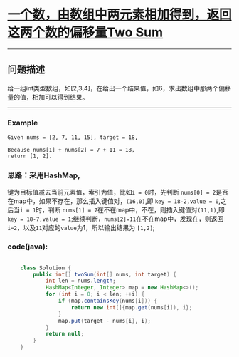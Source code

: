 # [一个数，由数组中两元素相加得到，返回这两个数的偏移量Two Sum](https://leetcode.com/problems/two-sum/description/)
-----------------------------

## 问题描述

给一组int类型数组，如[2,3,4]，在给出一个结果值，如6，求出数组中那两个偏移量的值，相加可以得到结果。

-----------------------------

### Example

    Given nums = [2, 7, 11, 15], target = 18,

    Because nums[1] + nums[2] = 7 + 11 = 18,
    return [1, 2].

### 思路：采用HashMap,
键为目标值减去当前元素值，索引为值，比如`i = 0`时，先判断 `nums[0] = 2`是否在map中，如果不存在，那么插入键值对，`(16,0)`,即 `key = 18-2,value = 0`,之后当`i = 1`时，判断  `nums[1] = 7`在不在map中，不在，则插入键值对`(11,1)`,即`key = 18-7,value = 1`;继续判断，`nums[2]=11`在不在map中，发现在，则返回`i=2`，以及`11`对应的`value`为1，所以输出结果为 `[1,2]`;

### code(java):

```java

    class Solution {
        public int[] twoSum(int[] nums, int target) {
            int len = nums.length;
            HashMap<Integer, Integer> map = new HashMap<>();
            for (int i = 0; i < len; ++i) {
                if (map.containsKey(nums[i])) {
                    return new int[]{map.get(nums[i]), i};
                }
                map.put(target - nums[i], i);
            }
            return null;
        }
    }
```